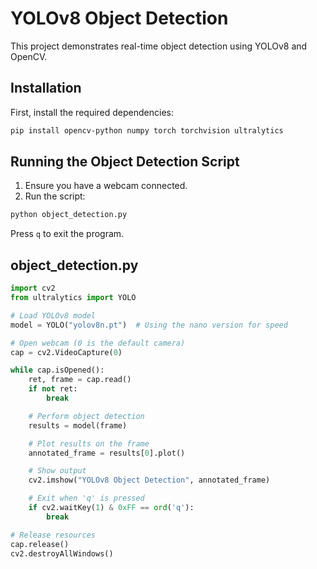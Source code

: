 # YOLOv8 Object Detection

This project demonstrates real-time object detection using YOLOv8 and OpenCV.

## Installation

First, install the required dependencies:

```sh
pip install opencv-python numpy torch torchvision ultralytics
```

## Running the Object Detection Script

1. Ensure you have a webcam connected.
2. Run the script:

```sh
python object_detection.py
```

Press `q` to exit the program.

## object_detection.py

```python
import cv2
from ultralytics import YOLO

# Load YOLOv8 model
model = YOLO("yolov8n.pt")  # Using the nano version for speed

# Open webcam (0 is the default camera)
cap = cv2.VideoCapture(0)

while cap.isOpened():
    ret, frame = cap.read()
    if not ret:
        break

    # Perform object detection
    results = model(frame)

    # Plot results on the frame
    annotated_frame = results[0].plot()

    # Show output
    cv2.imshow("YOLOv8 Object Detection", annotated_frame)

    # Exit when 'q' is pressed
    if cv2.waitKey(1) & 0xFF == ord('q'):
        break

# Release resources
cap.release()
cv2.destroyAllWindows()
```
